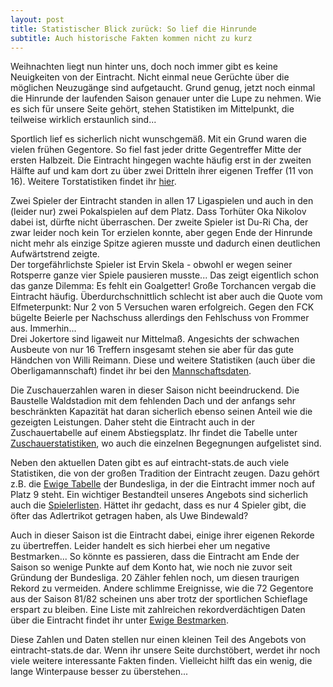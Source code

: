 ```yaml
---
layout: post
title: Statistischer Blick zurück: So lief die Hinrunde
subtitle: Auch historische Fakten kommen nicht zu kurz
---
```


Weihnachten liegt nun hinter uns, doch noch immer gibt es keine Neuigkeiten von der Eintracht. Nicht einmal neue Gerüchte über die möglichen Neuzugänge sind aufgetaucht. Grund genug, jetzt noch einmal die Hinrunde der laufenden Saison genauer unter die Lupe zu nehmen. Wie es sich für unsere Seite gehört, stehen Statistiken im Mittelpunkt, die teilweise wirklich erstaunlich sind...

Sportlich lief es sicherlich nicht wunschgemäß. Mit ein Grund waren die vielen frühen Gegentore. So fiel fast jeder dritte Gegentreffer Mitte der ersten Halbzeit. Die Eintracht hingegen wachte häufig erst in der zweiten Hälfte auf und kam dort zu über zwei Dritteln ihrer eigenen Treffer (11 von 16). Weitere Torstatistiken findet ihr [hier](http://www.eintracht-stats.de/content/stats/torstats.htm).  
  
Zwei Spieler der Eintracht standen in allen 17 Ligaspielen und auch in den (leider nur) zwei Pokalspielen auf dem Platz. Dass Torhüter Oka Nikolov dabei ist, dürfte nicht überraschen. Der zweite Spieler ist Du-Ri Cha, der zwar leider noch kein Tor erzielen konnte, aber gegen Ende der Hinrunde nicht mehr als einzige Spitze agieren musste und dadurch einen deutlichen Aufwärtstrend zeigte.  
Der torgefährlichste Spieler ist Ervin Skela - obwohl er wegen seiner Rotsperre ganze vier Spiele pausieren musste... Das zeigt eigentlich schon das ganze Dilemma: Es fehlt ein Goalgetter! Große Torchancen vergab die Eintracht häufig. Überdurchschnittlich schlecht ist aber auch die Quote vom Elfmeterpunkt: Nur 2 von 5 Versuchen waren erfolgreich. Gegen den FCK bügelte Beierle per Nachschuss allerdings den Fehlschuss von Frommer aus. Immerhin...  
Drei Jokertore sind ligaweit nur Mittelmaß. Angesichts der schwachen Ausbeute von nur 16 Treffern insgesamt stehen sie aber für das gute Händchen von Willi Reimann. Diese und weitere Statistiken (auch über die Oberligamannschaft) findet ihr bei den [Mannschaftsdaten](http://www.eintracht-stats.de/content/stats/manndat.htm).  
  
Die Zuschauerzahlen waren in dieser Saison nicht beeindruckend. Die Baustelle Waldstadion mit dem fehlenden Dach und der anfangs sehr beschränkten Kapazität hat daran sicherlich ebenso seinen Anteil wie die gezeigten Leistungen. Daher steht die Eintracht auch in der Zuschauertabelle auf einem Abstiegsplatz. Ihr findet die Tabelle unter [Zuschauerstatistiken](http://www.eintracht-stats.de/content/stats/zusch.htm), wo auch die einzelnen Begegnungen aufgelistet sind.  
  
Neben den aktuellen Daten gibt es auf eintracht-stats.de auch viele Statistiken, die von der großen Tradition der Eintracht zeugen. Dazu gehört z.B. die [Ewige Tabelle](http://www.eintracht-stats.de/content/historie/ew_tab.htm) der Bundesliga, in der die Eintracht immer noch auf Platz 9 steht. Ein wichtiger Bestandteil unseres Angebots sind sicherlich auch die [Spielerlisten](http://www.eintracht-stats.de/content/historie/spielerlist.htm). Hättet ihr gedacht, dass es nur 4 Spieler gibt, die öfter das Adlertrikot getragen haben, als Uwe Bindewald?  
  
Auch in dieser Saison ist die Eintracht dabei, einige ihrer eigenen Rekorde zu übertreffen. Leider handelt es sich hierbei eher um negative Bestmarken... So könnte es passieren, dass die Eintracht am Ende der Saison so wenige Punkte auf dem Konto hat, wie noch nie zuvor seit Gründung der Bundesliga. 20 Zähler fehlen noch, um diesen traurigen Rekord zu vermeiden. Andere schlimme Ereignisse, wie die 72 Gegentore aus der Saison 81/82 scheinen uns aber trotz der sportlichen Schieflage erspart zu bleiben. Eine Liste mit zahlreichen rekordverdächtigen Daten über die Eintracht findet ihr unter [Ewige Bestmarken](http://www.eintracht-stats.de/content/historie/ew_bestm.htm).  
  
Diese Zahlen und Daten stellen nur einen kleinen Teil des Angebots von eintracht-stats.de dar. Wenn ihr unsere Seite durchstöbert, werdet ihr noch viele weitere interessante Fakten finden. Vielleicht hilft das ein wenig, die lange Winterpause besser zu überstehen...
